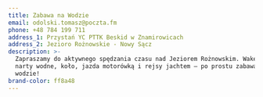 ```yaml
---
title: Zabawa na Wodzie
email: odolski.tomasz@poczta.fm
phone: +48 784 199 711
address_1: Przystań YC PTTK Beskid w Znamirowicach
address_2: Jezioro Rożnowskie - Nowy Sącz
description: >-
  Zapraszamy do aktywnego spędzania czasu nad Jeziorem Rożnowskim. Wakeboard,
  narty wodne, koło, jazda motorówką i rejsy jachtem – po prostu zabawa na
  wodzie!
brand-color: ff8a48
---
```


